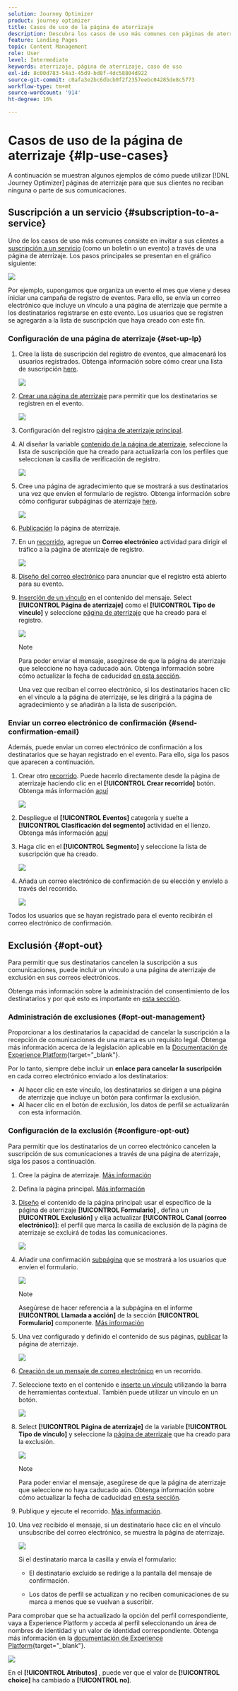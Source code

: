 ```yaml
---
solution: Journey Optimizer
product: journey optimizer
title: Casos de uso de la página de aterrizaje
description: Descubra los casos de uso más comunes con páginas de aterrizaje en Journey Optimizer
feature: Landing Pages
topic: Content Management
role: User
level: Intermediate
keywords: aterrizaje, página de aterrizaje, caso de uso
exl-id: 8c00d783-54a3-45d9-bd8f-4dc58804d922
source-git-commit: c0afa3e2bc6dbcb0f2f2357eebc04285de8c5773
workflow-type: tm+mt
source-wordcount: '914'
ht-degree: 16%

---
```


# Casos de uso de la página de aterrizaje {#lp-use-cases}

A continuación se muestran algunos ejemplos de cómo puede utilizar [!DNL Journey Optimizer] páginas de aterrizaje para que sus clientes no reciban ninguna o parte de sus comunicaciones.

## Suscripción a un servicio {#subscription-to-a-service}

Uno de los casos de uso más comunes consiste en invitar a sus clientes a [suscripción a un servicio](subscription-list.md) (como un boletín o un evento) a través de una página de aterrizaje. Los pasos principales se presentan en el gráfico siguiente:

![](assets/lp_subscription-uc.png)

Por ejemplo, supongamos que organiza un evento el mes que viene y desea iniciar una campaña de registro de eventos<!--to keep your customers that are interested updated on that event-->. Para ello, se envía un correo electrónico que incluye un vínculo a una página de aterrizaje que permite a los destinatarios registrarse en este evento. Los usuarios que se registren se agregarán a la lista de suscripción que haya creado con este fin.

### Configuración de una página de aterrizaje {#set-up-lp}

1. Cree la lista de suscripción del registro de eventos, que almacenará los usuarios registrados. Obtenga información sobre cómo crear una lista de suscripción [here](subscription-list.md#define-subscription-list).

   ![](assets/lp_subscription-uc-list.png)

1. [Crear una página de aterrizaje](create-lp.md) para permitir que los destinatarios se registren en el evento.

   ![](assets/lp_create-lp-details.png)

1. Configuración del registro [página de aterrizaje principal](create-lp.md#configure-primary-page).

1. Al diseñar la variable [contenido de la página de aterrizaje](design-lp.md), seleccione la lista de suscripción que ha creado para actualizarla con los perfiles que seleccionan la casilla de verificación de registro.

   ![](assets/lp_subscription-uc-lp-list.png)

1. Cree una página de agradecimiento que se mostrará a sus destinatarios una vez que envíen el formulario de registro. Obtenga información sobre cómo configurar subpáginas de aterrizaje [here](create-lp.md#configure-subpages).

   ![](assets/lp_subscription-uc-thanks.png)

1. [Publicación](create-lp.md#publish) la página de aterrizaje.

1. En un [recorrido](../building-journeys/journey.md), agregue un **Correo electrónico** actividad para dirigir el tráfico a la página de aterrizaje de registro.

   ![](assets/lp_subscription-uc-journey.png)

1. [Diseño del correo electrónico](../email/get-started-email-design.md) para anunciar que el registro está abierto para su evento.

1. [Inserción de un vínculo](../email/message-tracking.md#insert-links) en el contenido del mensaje. Select **[!UICONTROL Página de aterrizaje]** como el **[!UICONTROL Tipo de vínculo]** y seleccione [página de aterrizaje](create-lp.md#configure-primary-page) que ha creado para el registro.

   ![](assets/lp_subscription-uc-link.png)

   >[!NOTE]
   >
   >Para poder enviar el mensaje, asegúrese de que la página de aterrizaje que seleccione no haya caducado aún. Obtenga información sobre cómo actualizar la fecha de caducidad [en esta sección](create-lp.md#configure-primary-page).

   Una vez que reciban el correo electrónico, si los destinatarios hacen clic en el vínculo a la página de aterrizaje, se les dirigirá a la página de agradecimiento y se añadirán a la lista de suscripción.

### Enviar un correo electrónico de confirmación {#send-confirmation-email}

Además, puede enviar un correo electrónico de confirmación a los destinatarios que se hayan registrado en el evento. Para ello, siga los pasos que aparecen a continuación.

1. Crear otro [recorrido](../building-journeys/journey.md). Puede hacerlo directamente desde la página de aterrizaje haciendo clic en el **[!UICONTROL Crear recorrido]** botón. Obtenga más información [aquí](create-lp.md#configure-primary-page)

   ![](assets/lp_subscription-uc-create-journey.png)

1. Despliegue el **[!UICONTROL Eventos]** categoría y suelte a **[!UICONTROL Clasificación del segmento]** actividad en el lienzo. Obtenga más información [aquí](../building-journeys/segment-qualification-events.md)

1. Haga clic en el **[!UICONTROL Segmento]** y seleccione la lista de suscripción que ha creado.

   ![](assets/lp_subscription-uc-confirm-journey.png)

1. Añada un correo electrónico de confirmación de su elección y envíelo a través del recorrido.

   ![](assets/lp_subscription-uc-confirm-email.png)

Todos los usuarios que se hayan registrado para el evento recibirán el correo electrónico de confirmación.

<!--The event registration's subscription list tracks the profiles who registered and you can send them targeted event updates.-->

## Exclusión {#opt-out}

Para permitir que sus destinatarios cancelen la suscripción a sus comunicaciones, puede incluir un vínculo a una página de aterrizaje de exclusión en sus correos electrónicos.

Obtenga más información sobre la administración del consentimiento de los destinatarios y por qué esto es importante en [esta sección](../privacy/opt-out.md).

### Administración de exclusiones {#opt-out-management}

Proporcionar a los destinatarios la capacidad de cancelar la suscripción a la recepción de comunicaciones de una marca es un requisito legal. Obtenga más información acerca de la legislación aplicable en la [Documentación de Experience Platform](https://experienceleague.adobe.com/docs/experience-platform/privacy/regulations/overview.html?lang=es#regulations){target="_blank"}.

Por lo tanto, siempre debe incluir un **enlace para cancelar la suscripción** en cada correo electrónico enviado a los destinatarios:

* Al hacer clic en este vínculo, los destinatarios se dirigen a una página de aterrizaje que incluye un botón para confirmar la exclusión.
* Al hacer clic en el botón de exclusión, los datos de perfil se actualizarán con esta información.

### Configuración de la exclusión {#configure-opt-out}

Para permitir que los destinatarios de un correo electrónico cancelen la suscripción de sus comunicaciones a través de una página de aterrizaje, siga los pasos a continuación.

1. Cree la página de aterrizaje. [Más información](create-lp.md)

1. Defina la página principal. [Más información](create-lp.md#configure-primary-page)

1. [Diseño](design-lp.md) el contenido de la página principal: usar el específico de la página de aterrizaje **[!UICONTROL Formulario]** , defina un **[!UICONTROL Exclusión]** y elija actualizar **[!UICONTROL Canal (correo electrónico)]**: el perfil que marca la casilla de exclusión de la página de aterrizaje se excluirá de todas las comunicaciones.

   ![](assets/lp_opt-out-primary-lp.png)

   <!--You can also build your own landing page and host it on the third-party system of your choice.-->

1. Añadir una confirmación [subpágina](create-lp.md#configure-subpages) que se mostrará a los usuarios que envíen el formulario.

   ![](assets/lp_opt-out-subpage.png)

   >[!NOTE]
   >
   >Asegúrese de hacer referencia a la subpágina en el informe **[!UICONTROL Llamada a acción]** de la sección **[!UICONTROL Formulario]** componente. [Más información](design-lp.md)

1. Una vez configurado y definido el contenido de sus páginas, [publicar](create-lp.md#publish) la página de aterrizaje.

   ![](assets/lp_opt-out-publish.png)

1. [Creación de un mensaje de correo electrónico](../email/get-started-email-design.md) en un recorrido.

1. Seleccione texto en el contenido e [inserte un vínculo](../email/message-tracking.md#insert-links) utilizando la barra de herramientas contextual. También puede utilizar un vínculo en un botón.

   ![](assets/lp_opt-out-insert-link.png)

1. Select **[!UICONTROL Página de aterrizaje]** de la variable **[!UICONTROL Tipo de vínculo]** y seleccione la [página de aterrizaje](create-lp.md#configure-primary-page) que ha creado para la exclusión.

   ![](assets/lp_opt-out-landing-page.png)

   >[!NOTE]
   >
   >Para poder enviar el mensaje, asegúrese de que la página de aterrizaje que seleccione no haya caducado aún. Obtenga información sobre cómo actualizar la fecha de caducidad [en esta sección](create-lp.md#configure-primary-page).

1. Publique y ejecute el recorrido. [Más información](../building-journeys/journey.md).

1. Una vez recibido el mensaje, si un destinatario hace clic en el vínculo unsubscribe del correo electrónico, se muestra la página de aterrizaje.

   ![](assets/lp_opt-out-submit-form.png)

   Si el destinatario marca la casilla y envía el formulario:

   * El destinatario excluido se redirige a la pantalla del mensaje de confirmación.

   * Los datos de perfil se actualizan y no reciben comunicaciones de su marca a menos que se vuelvan a suscribir.

Para comprobar que se ha actualizado la opción del perfil correspondiente, vaya a Experience Platform y acceda al perfil seleccionando un área de nombres de identidad y un valor de identidad correspondiente. Obtenga más información en la [documentación de Experience Platform](https://experienceleague.adobe.com/docs/experience-platform/profile/ui/user-guide.html?lang=es#getting-started){target="_blank"}.

![](assets/lp_opt-out-profile-choice.png)

En el **[!UICONTROL Atributos]** , puede ver que el valor de **[!UICONTROL choice]** ha cambiado a **[!UICONTROL no]**.

<!--

### Other ways to opt out

You can also enable your recipients to unsubscribe whithout using landing pages.

* **One-click opt-out**

    You can add a one-click opt-out link into your email content. This will enable your recipients to quickly unsubscribe from your communications, without being redirected to a landing page where they need to confirm opting out. [Learn more](../privacy/opt-out.md#one-click-opt-out-link)

* **Unsubscribe link in header**

    If the recipients' email client supports displaying an unsubscribe link in the email header, emails sent with [!DNL Journey Optimizer] automatically include this link. [Learn more](../privacy/opt-out.md#unsubscribe-header)

////////


## Leverage landing page submission event {#leverage-lp-event}

You can use information that was submitted on a landing page to send communications to your customers. For example, if a user subscribes to a given subscription list, you can leverage that information to send an email recommending other subscription lists to that user.

To do this, you need to create an event containing the landing page submission information and use it in a journey. Follow the steps below.

1. Go to **[!UICONTROL Administration]** > **[!UICONTROL Configurations]**, and in the **[!UICONTROL Events]** section, select **[!UICONTROL Manage]**.

    ![](assets/lp_subscription-uc-configurations.png)

1. The list of events displays. Select **[!UICONTROL Create Event]**.

    ![](assets/lp_subscription-uc-create-event.png)

1. The event configuration pane opens on the right side of the screen. Configure a rule-based unitary event. [Learn more](../event/about-creating.md)

1. Define the schema: select **[!UICONTROL AJO Email Tracking Experience Event Schema v.1]** (available by default in [!DNL Journey Optimizer]).

    ![](assets/lp_subscription-uc-event-schema.png)

1. In the **[!UICONTROL Fields]** section, select the following elements:

    * **[!UICONTROL _experience]** > **[!UICONTROL customerJourneyManagement]** > **[!UICONTROL messageInteraction]** > **[!UICONTROL Interaction Type]**
    
    * **[!UICONTROL _experience]** > **[!UICONTROL customerJourneyManagement]** > **[!UICONTROL messageInteraction]** > **[!UICONTROL Landing Page Details]** > **[!UICONTROL Landing Page ID]**

    ![](assets/lp_subscription-uc-event-fields.png)

1. Click inside the **[!UICONTROL Event ID condition]** field. Using the simple expression editor, define the condition for the **[!UICONTROL Interaction Type]** and **[!UICONTROL Landing Page ID]** fields. This will be used by the system to identify the events that will trigger your journey.

    ![](assets/lp_subscription-uc-event-id-condition.png)

    >[!NOTE]
    >
    >To find the landing page ID, you can insert the landing page as a link into an email and select the source code from the contextual toolbar to display the landing page information.
    >
    >![](assets/lp_subscription-uc-lp-id.png)

1. Save your changes.

1. Create a [journey](../building-journeys/journey.md). You can do it directly from the landing page by clicking the **[!UICONTROL Create journey]** button. Learn more [here](create-lp.md#configure-primary-page)

    ![](assets/lp_subscription-uc-event-create-journey.png)

1. In the journey, unfold the **[!UICONTROL Events]** category and drop the event that you created into the canvas. Learn more [here](../building-journeys/segment-qualification-events.md)

    ![](assets/lp_subscription-uc-journey-event.png)

1. Unfold the **[!UICONTROL Actions]** category and drop an email action into the canvas.

    ![](assets/lp_subscription-uc-journey-email.png)

///How do you use the information from the event to send an email to the users? -->
